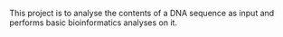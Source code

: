 This project is to analyse the contents of a DNA sequence as input and performs basic bioinformatics analyses on it.
